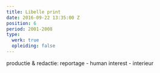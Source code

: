 ```yaml
---
title: Libelle print
date: 2016-09-22 13:35:00 Z
position: 6
period: 2001-2008
type:
  werk: true
  opleiding: false
---
```


productie & redactie: reportage - human interest - interieur